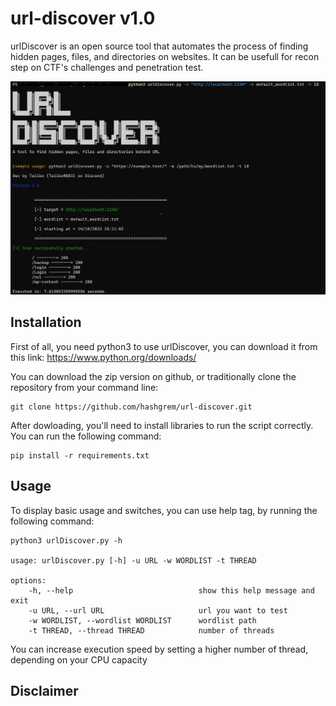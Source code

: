 # url-discover v1.0

urlDiscover is an open source tool that automates the process of finding hidden pages, files, and directories on websites. It can be usefull for recon step on CTF's challenges and penetration test.

![alt text](https://github.com/hashgrem/url-discover/blob/master/image.jpg?raw=true)

## Installation
First of all, you need python3 to use urlDiscover, you can download it from this link: https://www.python.org/downloads/

You can download the zip version on github, or traditionally clone the repository from your command line:
```
git clone https://github.com/hashgrem/url-discover.git
```

After dowloading, you'll need to install libraries to run the script correctly. You can run the following command:
```
pip install -r requirements.txt
```

## Usage

To display basic usage and switches, you can use help tag, by running the following command:
```
python3 urlDiscover.py -h

usage: urlDiscover.py [-h] -u URL -w WORDLIST -t THREAD

options:
    -h, --help                            show this help message and exit
    -u URL, --url URL                     url you want to test
    -w WORDLIST, --wordlist WORDLIST      wordlist path
    -t THREAD, --thread THREAD            number of threads 
```
You can increase execution speed by setting a higher number of thread, depending on your CPU capacity

## Disclaimer

